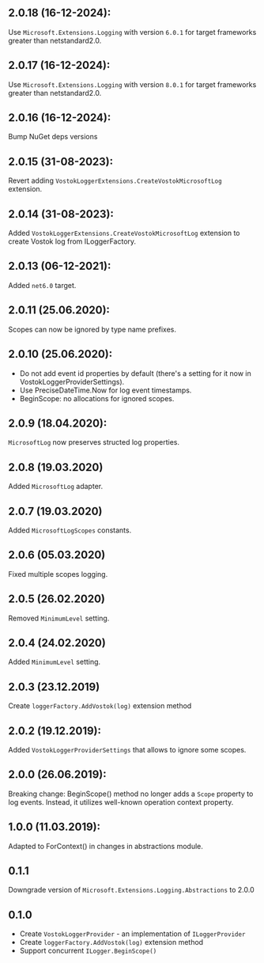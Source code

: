 ## 2.0.18 (16-12-2024):

Use `Microsoft.Extensions.Logging` with version `6.0.1` for target frameworks greater than netstandard2.0.

## 2.0.17 (16-12-2024):

Use `Microsoft.Extensions.Logging` with version `8.0.1` for target frameworks greater than netstandard2.0.

## 2.0.16 (16-12-2024): 

Bump NuGet deps versions

## 2.0.15 (31-08-2023):

Revert adding `VostokLoggerExtensions.CreateVostokMicrosoftLog` extension.

## 2.0.14 (31-08-2023):

Added `VostokLoggerExtensions.CreateVostokMicrosoftLog` extension to create Vostok log from ILoggerFactory.

## 2.0.13 (06-12-2021):

Added `net6.0` target.

## 2.0.11 (25.06.2020):

Scopes can now be ignored by type name prefixes.

## 2.0.10 (25.06.2020):

- Do not add event id properties by default (there's a setting for it now in VostokLoggerProviderSettings).
- Use PreciseDateTime.Now for log event timestamps.
- BeginScope: no allocations for ignored scopes.

## 2.0.9 (18.04.2020):

`MicrosoftLog` now preserves structed log properties.

## 2.0.8 (19.03.2020)

Added `MicrosoftLog` adapter.

## 2.0.7 (19.03.2020)

Added `MicrosoftLogScopes` constants.

## 2.0.6 (05.03.2020)

Fixed multiple scopes logging.

## 2.0.5 (26.02.2020)

Removed `MinimumLevel` setting.

## 2.0.4 (24.02.2020)

Added `MinimumLevel` setting.

## 2.0.3 (23.12.2019)

Create `loggerFactory.AddVostok(log)` extension method

## 2.0.2 (19.12.2019):

Added `VostokLoggerProviderSettings` that allows to ignore some scopes.

## 2.0.0 (26.06.2019):

Breaking change: BeginScope() method no longer adds a `Scope` property to log events. Instead, it utilizes well-known operation context property.

## 1.0.0 (11.03.2019):

Adapted to ForContext() in changes in abstractions module.

## 0.1.1

Downgrade version of `Microsoft.Extensions.Logging.Abstractions` to 2.0.0

## 0.1.0

* Create `VostokLoggerProvider` - an implementation of `ILoggerProvider`
* Create `loggerFactory.AddVostok(log)` extension method
* Support concurrent `ILogger.BeginScope()`
